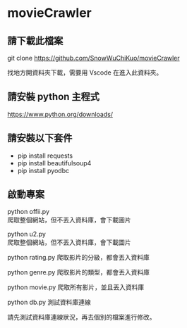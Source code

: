 # movieCrawler

## 請下載此檔案

git clone https://github.com/SnowWuChiKuo/movieCrawler

找地方開資料夾下載，需要用 Vscode 在進入此資料夾。

## 請安裝 python 主程式

https://www.python.org/downloads/

## 請安裝以下套件

- pip install requests
- pip install beautifulsoup4
- pip install pyodbc

## 啟動專案

python offii.py  
爬取整個網站，但不丟入資料庫，會下載圖片

python u2.py  
爬取整個網站，但不丟入資料庫，會下載圖片

python rating.py
爬取影片的分級，都會丟入資料庫

python genre.py
爬取影片的類型，都會丟入資料庫

python movie.py
爬取所有影片，並且丟入資料庫

python db.py
測試資料庫連線

請先測試資料庫連線狀況，再去個別的檔案進行修改。
